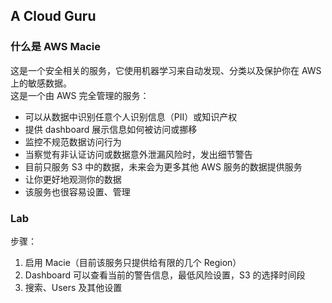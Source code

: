 ## A Cloud Guru
  
### 什么是 AWS Macie
这是一个安全相关的服务，它使用机器学习来自动发现、分类以及保护你在 AWS 上的敏感数据。  
这是一个由 AWS 完全管理的服务：  
* 可以从数据中识别任意个人识别信息（PII）或知识产权
* 提供 dashboard 展示信息如何被访问或挪移
* 监控不规范数据访问行为
* 当察觉有非认证访问或数据意外泄漏风险时，发出细节警告
* 目前只服务 S3 中的数据，未来会为更多其他 AWS 服务的数据提供服务
* 让你更好地观测你的数据
* 该服务也很容易设置、管理  
  
### Lab
步骤：  
1. 启用 Macie（目前该服务只提供给有限的几个 Region）
2. Dashboard 可以查看当前的警告信息，最低风险设置，S3 的选择时间段
3. 搜索、Users 及其他设置  
